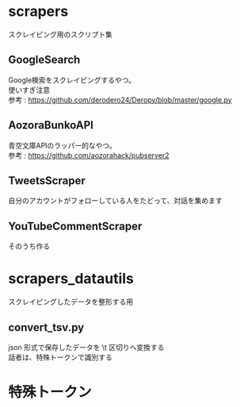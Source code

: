 # scrapers
スクレイピング用のスクリプト集

## GoogleSearch
Google検索をスクレイピングするやつ。  
使いすぎ注意  
参考 : https://github.com/derodero24/Deropy/blob/master/google.py

## AozoraBunkoAPI
青空文庫APIのラッパー的なやつ。  
参考 : https://github.com/aozorahack/pubserver2

## TweetsScraper
自分のアカウントがフォローしている人をたどって、対話を集めます

## YouTubeCommentScraper
そのうち作る

# scrapers_datautils
スクレイピングしたデータを整形する用

## convert_tsv.py
json 形式で保存したデータを \t 区切りへ変換する  
話者は、特殊トークンで識別する

# 特殊トークン